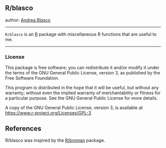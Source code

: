## R/blasco 

author: [Andrea Blasco](http://www.ablasco.org)

---

`R/blasco` is an [R](https://www.r-project.org) package with miscellaneous R functions that are useful to me.

---

### License

This package is free software; you can redistribute it and/or modify it
under the terms of the GNU General Public License, version 3, as
published by the Free Software Foundation.

This program is distributed in the hope that it will be useful, but
without any warranty; without even the implied warranty of
merchantability or fitness for a particular purpose.  See the GNU
General Public License for more details.

A copy of the GNU General Public License, version 3, is available at
<https://www.r-project.org/Licenses/GPL-3>


## References

R/blasco was inspired by the [R/broman](https://github.com/kbroman/broman) package.
